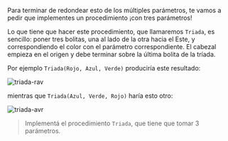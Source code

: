 Para terminar de redondear esto de los múltiples parámetros, te vamos a pedir que implementes un procedimiento ¡con tres parámetros!

Lo que tiene que hacer este procedimiento, que llamaremos `Triada`, es sencillo: poner tres bolitas, una al lado de la otra hacia el Este, y correspondiendo el color con el parámetro correspondiente. El cabezal empieza en el origen y debe terminar sobre la última bolita de la tríada.

Por ejemplo `Triada(Rojo, Azul, Verde)` produciría este resultado:

![triada-rav](https://raw.githubusercontent.com/sagrado-corazon-alcal/mumuki-guia-fundamentos-procedimientos/master/images/triada-rav.png)

mientras que `Triada(Azul, Verde, Rojo)` haría esto otro:

![triada-avr](https://raw.githubusercontent.com/sagrado-corazon-alcal/mumuki-guia-fundamentos-procedimientos/master/images/triada-avr.png)

> Implementá el procedimiento `Triada`, que tiene que tomar 3 parámetros. 
